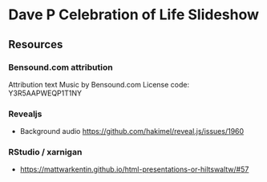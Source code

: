 # Dave P Celebration of Life Slideshow

## Resources


### Bensound.com attribution

Attribution text
Music by Bensound.com
License code: Y3R5AAPWEQP1T1NY


### Revealjs

* Background audio <https://github.com/hakimel/reveal.js/issues/1960>

### RStudio / xarnigan
* <https://mattwarkentin.github.io/html-presentations-or-hiltswaltw/#57>
